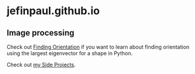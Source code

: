 # jefinpaul.github.io

## Image processing
Check out [Finding Orientation](https://jefinpaul.github.io/finding-orientation/) if you want to learn about finding orientation using the largest eigenvector for a shape in Python.

Check out [my Side Projects](https://jefinpaul.github.io/my-side-projects/).
